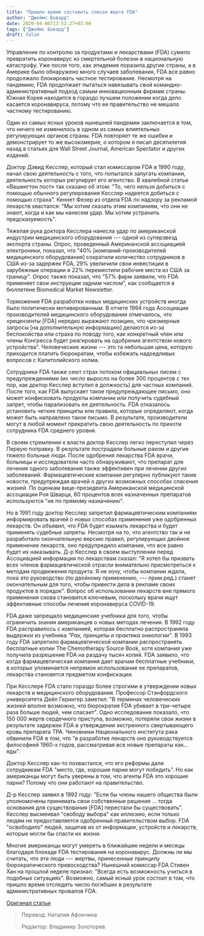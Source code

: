 ```yaml
---
title: "Пришло время составить список жертв FDA"
author: "Джеймс Бовард"
date: 2020-04-06T13:52:27+03:00
tags: ["Джеймс Бовард"]
draft: false
---
```


Управление по контролю за продуктами и лекарствами (FDA) сумело превратить коронавирус из смертельной болезни в национальную катастрофу. Уже после того, как эпидемия поразила другие страны, а в Америке было обнаружено много случаев заболевания, FDA все равно продолжало блокировать частное тестирование. Несмотря на пандемию, FDA продолжает пытаться навязывать свой командно-административный подход самым инновационным фирмам страны. Южная Корея находится в гораздо лучшем положении когда дело касается коронавируса, потому что ее правительство не мешало частному тестированию.

Один из самых ясных уроков нынешней пандемии заключается в том, что ничего не изменилось в одном из самых влиятельных регулирующих органов страны. FDA повторяет те же ошибки и демонстрирует то же высокомерие, о котором я писал десятилетия назад в статьях для Wall Street Journal, American Spectator и других изданий.

Доктор Дэвид Кесслер, который стал комиссаром FDA в 1990 году, начал свою деятельность с того, что попытался запугать компании, деятельность которых регулирует его агентство. В хвалебной статье «Вашингтон пост» так сказано об этом: "То, чего нельзя добиться с помощью обычного регулирования Кесслер надеется добиться с помощью страха". Кеннет Фезер из отдела FDA по надзору за рекламой лекарств хвастался: "Мы хотим сказать этим компаниям, что они не знают, когда и как мы нанесем удар. Мы хотим устранить предсказуемость".

Тяжелая рука доктора Кесслера нанесла удар по американской индустрии медицинского оборудования --- одной из  суперзвезд экспорта страны. Опрос, проведенный Американской ассоциацией электроники, показал, что "40% [компаний-производителей медицинского оборудования] сократили количество сотрудников в США из-за задержек FDA, 29% увеличили свои инвестиции в зарубежные операции и 22% переместили рабочие места из США за границу". Опрос также показал, что "57% фирм заявили, что FDA применяет свои инструкции задним числом", как сообщается в бюллетене Biomedical Market Newsletter.

Торможение FDA разработки новых медицинских устройств иногда было политически мотивированным. В отчете 1994 года Ассоциации производителей медицинского оборудования отмечалось, что «рецензенты [FDA] нередко выражают позицию, что чрезмерные запросы [на дополнительную информацию] делаются из-за беспокойства или страха по поводу того, как конкретный член или члены Конгресса будет реагировать на одобрение агентством нового устройства". Человеческие жизни --- это та небольшая цена, которую приходится платить бюрократам, чтобы избежать надоедливых вопросов с Капитолийского холма.

Сотрудники FDA также сеют страх потоком официальных писем с предупреждениями (их число выросло на более 300 процентов с тех пор, как доктор Кесслер вступил в должность) для частных компаний. После того, как FDA выпускает такое предупреждающее письмо, оно может конфисковать продукты компании или получить судебный запрет, чтобы парализовать ее деятельность. FDA отказалось установить четкие принципы или правила, которые определяют, когда может быть направлено такое письмо. В результате, производители могут в любой момент прекратить свою деятельность по прихоти сотрудника FDA среднего уровня.

В своем стремлении к власти доктор Кесслер легко переступил через Первую поправку. В результате пострадали больные раком и другие тяжело больные люди. После одобрения лекарства FDA врачи, больницы и исследователи часто обнаруживают, что препарат для лечения одного заболевания также эффективен при лечении других заболеваний. Фармацевтические компании регулярно публикуют такие новости, предупреждая врачей о других возможных способах спасения жизней. По оценкам вице-президента Американской медицинской ассоциации Роя Шварца, 60 процентов всех назначенных препаратов используются "не по прямому назначению".

Но в 1991 году доктор Кесслер запретил фармацевтическим компаниям информировать врачей о новых способах применения уже одобренных лекарств. Он объявил, что FDA будет изымать лекарства и будет применять судебные запреты. Несмотря на то, что агентство так и не разработало окончательную версию правил, регулирующих двойное применение лекарств, оно предупредило компании, что все равно будет их наказывать. Д-р Кесслер в своем выступлении перед Ассоциацией информации по лекарствам сказал: "Я хотел бы призвать всех членов фармацевтической отрасли внимательно присмотреться к  методам продвижения продукта. Я не хочу, чтобы компании ждали, пока это руководство (по двойному применению, --- прим.ред.) станет окончательным для того, чтобы привести  дела в рекламе своих продуктов в порядок". Вопрос об использовании лекарств вне прямого применения снова становится ключевым, поскольку врачи ищут эффективные способы лечения коронавируса COVID-19.

FDA даже запрещало медицинские учебники для того, чтобы ограничить знания американцев о новых методах лечения. В 1992 году FDA расправилось с компанией, которая бесплатно распространяла выдержки из учебника *"Рак, принципы и практика онкологии"*. В 1993 году FDA запретило фармацевтической компании распространять бесплатные копии The Chemotherapy Source Book, хотя компания уже получила разрешение FDA на раздачу тысяч копий. FDA заявило, что когда фармацевтическая компания дает врачам бесплатные учебники, в которых упоминается непрямое использование ее препаратов, лекарства становятся предметом конфискации.

При Кесслере FDA стало гораздо более строгими в утверждении новых лекарств и медицинского оборудования. Профессор Стэнфордского университета Дейл Герингер заметил: "В терминах человеческих жизней вполне возможно, что бюрократия FDA  убивает в три-четыре раза больше людей, чем спасает". Одно исследование показало, что 150 000 жертв сердечного приступа, возможно, потеряли свои жизни в результате задержек FDA в утверждении экстренного свертывающего кровь препарата TPA. Чиновники Национального института рака обвинили FDA в том, что "в разработке лекарств оно руководствуется философией 1960-х годов, рассматривая все новые препараты как… яды".

Доктор Кесслер как-то похвастался, что его реформы дали сотрудникам FDA "место, где, хорошие парни могут победить". Но как американцы могут быть уверены в том, что агенты FDA это хорошие парни? Потому что они работают на правительство.

Д-р Кесслер заявил в 1992 году: "Если бы члены нашего общества были уполномочены принимать свои собственные решения ... тогда основания для существования [FDA] перестали бы существовать". Кесслер высмеивал "свободу выбора" как иллюзию, если только людям не предоставляется одобренный правительством выбор. FDA "освободило" людей, защитив их от информации, устройств и лекарств, которые могли бы спасти их жизни.

Многие американцы могут умереть в ближайшие недели и месяцы благодаря блокаде FDA тестирования на коронавирус. Должны ли мы считать, что эти люди --- жертвы, принесенные  принципу бюрократического превосходства? Нынешний комиссар FDA Стивен Хан на прошлой неделе признал: "Всегда есть возможность учиться в подобных ситуациях". Возможно, самый ясный урок состоит в том, что пришло время отследить число погибших в результате административных провалов FDA.

[Оригинал статьи](https://mises.org/wire/its-time-track-fdas-death-toll)

> Перевод: Наталия Афончина

> Редактор: Владимир Золоторев
